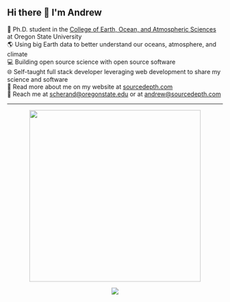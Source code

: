 ## Hi there 👋 I'm Andrew

🏫 Ph.D. student in the [College of Earth, Ocean, and Atmospheric Sciences](https://ceoas.oregonstate.edu/) at Oregon State University<br/>
🌎 Using big Earth data to better understand our oceans, atmosphere, and climate<br/>
💻 Building open source science with open source software<br/>
🌐 Self-taught full stack developer leveraging web development to share my science and software<br/>
🌊 Read more about me on my website at [sourcedepth.com](https://sourcedepth.com)<br/>
📧 Reach me at [scherand@oregonstate.edu](mailto:scherand@oregonstate.edu) or at [andrew@sourcedepth.com](mailto:andrew@sourcedepth.com)<br/>

<hr>


<p align="center">
<img src="https://github-readme-stats.vercel.app/api/top-langs/?username=andrew-s28&theme=radical&hide=jupyter%20notebook,tex,html,css&layout=compact" height="400px" />
</p>
<p align="center">
  <a href="https://skillicons.dev">
    <img src="https://skillicons.dev/icons?i=python,django,typescript,react,tailwind,nodejs,cpp,git,docker" />
  </a>
</p>
<!--
**andrew-s28/andrew-s28** is a ✨ _special_ ✨ repository because its `README.md` (this file) appears on your GitHub profile.

Here are some ideas to get you started:

- 🔭 I’m currently working on ...
- 🌱 I’m currently learning ...
- 👯 I’m looking to collaborate on ...
- 🤔 I’m looking for help with ...
- 💬 Ask me about ...
- 📫 How to reach me: ...
- 😄 Pronouns: ...
- ⚡ Fun fact: ...
-->
